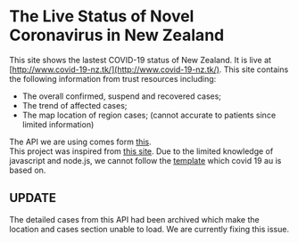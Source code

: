 # The Live Status of Novel Coronavirus in New Zealand
This site shows the lastest COVID-19 status of New Zealand. It is live at [http://www.covid-19-nz.tk/](http://www.covid-19-nz.tk/).
This site contains the following information from trust resources including:
* The overall confirmed, suspend and recovered cases;
* The trend of affected cases;
* The map location of region cases; (cannot accurate to patients since limited information)


The API we are using comes form [this](https://nzcovid19api.xerra.nz/). <br/>
This project was inspired from [this site](https://covid-19-au.com/). Due to the limited knowledge of javascript and node.js, we cannot follow the [template](https://ncov.shanyue.tech/) which covid 19 au is based on.
## UPDATE 
The detailed cases from this API had been archived which make the location and cases section unable to load. We are currently fixing this issue.<br/>




